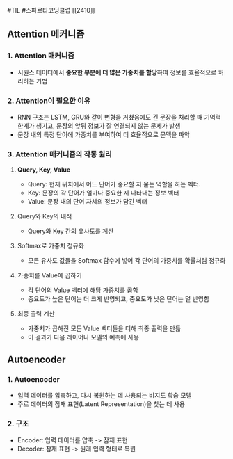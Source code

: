 #TIL #스파르타코딩클럽 [[2410]]

## Attention 메커니즘
### 1. Attention 매커니즘
- 시퀀스 데이터에서 **중요한 부분에 더 많은 가중치를 할당**하여 정보를 효율적으로 처리하는 기법


### 2. Attention이 필요한 이유
- RNN 구조는 LSTM, GRU와 같이 변형을 거쳤음에도 긴 문장을 처리할 때 기억력 한계가 생기고, 문장의 앞뒤 정보가 잘 연결되지 않는 문제가 발생
- 문장 내의 특정 단어에 가중치를 부여하여 더 효율적으로 문맥을 파악


### 3. Attention 매커니즘의 작동 원리
1) **Query, Key, Value**
	- Query: 현재 위치에서 어느 단어가 중요할 지 묻는 역할을 하는 벡터.
	- Key: 문장의 각 단어가 얼마나 중요한 지 나타내는 정보 벡터
	- Value: 문장 내의 단어 자체의 정보가 담긴 벡터

2) Query와 Key의 내적
	- Query와 Key 간의 유사도를 계산

3) Softmax로 가중치 정규화
	- 모든 유사도 값들을 Softmax 함수에 넣어 각 단어의 가중치를 확률처럼 정규화

4) 가중치를 Value에 곱하기
	- 각 단어의 Value 벡터에 해당 가중치를 곱함
	- 중요도가 높은 단어는 더 크게 반영되고, 중요도가 낮은 단어는 덜 반영함

5) 최종 출력 계산
	- 가중치가 곱해진 모든 Value 벡터들을 더해 최종 출력을 만듦
	- 이 결과가 다음 레이어나 모델의 예측에 사용



## Autoencoder
### 1. Autoencoder
- 입력 데이터를 압축하고, 다시 복원하는 데 사용되는 비지도 학습 모델
- 주로 데이터의 잠재 표현(Latent Representation)을 찾는 데 사용


### 2. 구조
- Encoder: 입력 데이터를 압축 -> 잠재 표현
- Decoder: 잠재 표현 -> 원래 입력 형태로 복원
